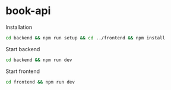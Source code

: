 # book-api

Installation

```bash
cd backend && npm run setup && cd ../frontend && npm install
```

Start backend

```bash
cd backend && npm run dev
```

Start frontend

```bash
cd frontend && npm run dev
```
